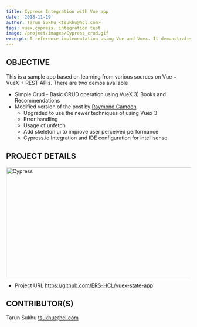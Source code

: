 ```yaml
---
title: Cypress Integration with Vue app 
date: '2018-11-19'
author: Tarun Sukhu <tsukhu@hcl.com>
tags: vuex,cypress, integration test
image: /project/images/Cypress_crud.gif
excerpt: A reference implementation using Vue and Vuex. It demonstrates the integration with cypress.io for integration testing
---
```


## OBJECTIVE

This is a sample app based on learning from various sources on Vue + VueX + REST APIs.
There are two demos available

- Simple Crud - Basic CRUD operation using VueX 3) Books and Recommendations
- Modified version of the post by [Raymond Camden](https://www.raymondcamden.com/2018/01/05/another-example-of-vuejs-and-vuex-an-api-wrapper)
  - Upgraded to use the newer techniques of using Vuex 3
  - Error handling
  - Usage of unfetch
  - Add skeleton ui to improve user perceived performance
  - Cypress.io Integration and IDE configuration for intellisense

## PROJECT DETAILS


<img src="/project/images/Cypress_crud.gif" alt="Cypress" width="550" height="300">

- Project URL https://github.com/ERS-HCL/vuex-state-app

## CONTRIBUTOR(S)

Tarun Sukhu <tsukhu@hcl.com>
